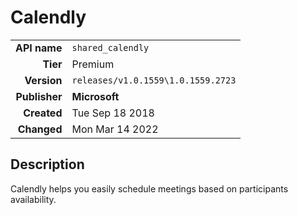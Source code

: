 # Calendly
| | |
|-:|-|
|**API name**|`shared_calendly`|
|**Tier**|Premium|
|**Version**|`releases/v1.0.1559\1.0.1559.2723`|
|**Publisher**|**Microsoft**|
|**Created**|Tue Sep 18 2018|
|**Changed**|Mon Mar 14 2022|

## Description
Calendly helps you easily schedule meetings based on participants availability.
